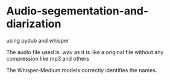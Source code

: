 # Audio-segementation-and-diarization
using pydub and whisper

The audio file used is .wav as it is like a original file without any compression like mp3 and others

The Whisper-Medium models correctly identifies the names.
